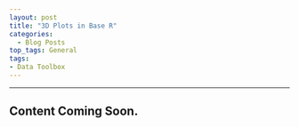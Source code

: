 ```yaml
---
layout: post
title: "3D Plots in Base R"
categories:
  - Blog Posts
top_tags: General
tags:
- Data Toolbox
---
```


<hr>



## Content Coming Soon. 